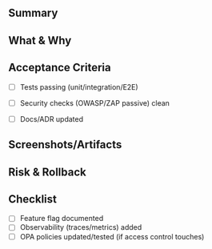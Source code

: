 ## Summary


## What & Why


## Acceptance Criteria
- [ ] Tests passing (unit/integration/E2E)
- [ ] Security checks (OWASP/ZAP passive) clean
- [ ] Docs/ADR updated


## Screenshots/Artifacts


## Risk & Rollback


## Checklist
- [ ] Feature flag documented
- [ ] Observability (traces/metrics) added
- [ ] OPA policies updated/tested (if access control touches)
